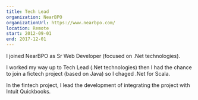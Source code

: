 ```yaml
---
title: Tech Lead
organization: NearBPO
organizationUrl: https://www.nearbpo.com/
location: Remote
start: 2012-09-01
end: 2017-12-01
---
```


I joined NearBPO as Sr Web Developer (focused on .Net technologies).

I worked my way up to Tech Lead (.Net technologies) then I had the chance to join a fictech project (based on Java) so I chaged .Net for Scala.

In the fintech project, I lead the development of integrating the project with Intuit Quickbooks.